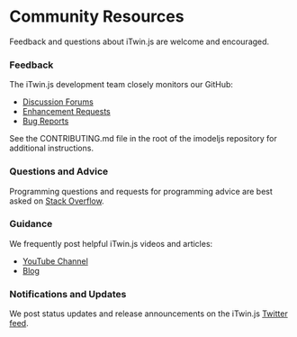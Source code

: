 # Community Resources

Feedback and questions about iTwin.js are welcome and encouraged.

### Feedback

The iTwin.js development team closely monitors our GitHub:

- [Discussion Forums](https://github.com/imodeljs/imodeljs/labels/discussion)
- [Enhancement Requests](https://github.com/imodeljs/imodeljs/labels/enhancement)
- [Bug Reports](https://github.com/imodeljs/imodeljs/labels/bug)

See the CONTRIBUTING.md file in the root of the imodeljs repository for additional instructions.

### Questions and Advice

Programming questions and requests for programming advice are best asked on [Stack Overflow](https://stackoverflow.com/tags/imodeljs).

### Guidance

We frequently post helpful iTwin.js videos and articles:

- [YouTube Channel](https://www.youtube.com/channel/UCs4HxiWI4o4bzayG5QnxaIA/featured)
- [Blog](https://medium.com/itwinjs)

### Notifications and Updates

We post status updates and release announcements on the iTwin.js [Twitter feed](https://twitter.com/imodeljs).
